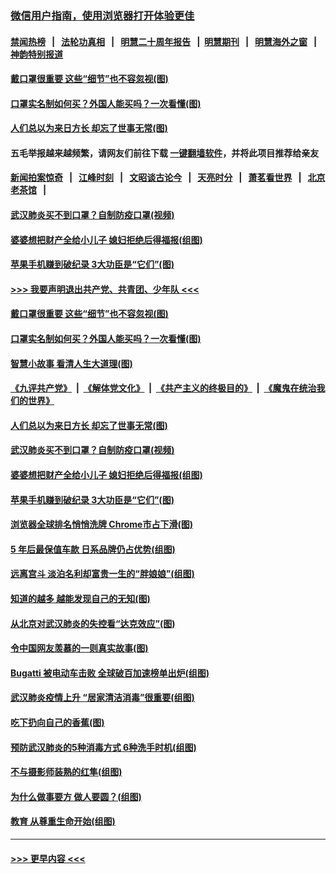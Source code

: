 ### [微信用户指南，使用浏览器打开体验更佳](https://github.com/gfw-breaker/banned-news1/blob/master/indexes/wechat-guide.md?t=0)
#### [禁闻热榜](热点新闻.md?t=0)  &nbsp;&nbsp;|&nbsp;&nbsp; [法轮功真相](https://github.com/gfw-breaker/truth/blob/master/README.md?t=0) &nbsp;&nbsp;|&nbsp;&nbsp; [明慧二十周年报告](https://github.com/gfw-breaker/mh-reports/blob/master/README.md?t=0) &nbsp;&nbsp;|&nbsp;&nbsp;[明慧期刊](https://github.com/gfw-breaker/mh-qikan) &nbsp;&nbsp;|&nbsp;&nbsp; [明慧海外之窗](https://github.com/gfw-breaker/mh-news/blob/master/README.md?t=0) &nbsp;&nbsp;|&nbsp;&nbsp; [神韵特别报道](https://github.com/gfw-breaker/mh-news/blob/master/shenyun.md?t=0)
#### [戴口罩很重要 这些“细节”也不容忽视(图)](../pages/p8/922050.md?t=02061544) 
#### [口罩实名制如何买？外国人能买吗？一次看懂(图)](../pages/p8/922102.md?t=02061544) 
#### [人们总以为来日方长 却忘了世事无常(图)](../pages/p8/921974.md?t=02061544) 
#### 五毛举报越来越频繁，请网友们前往下载 [一键翻墙软件](https://github.com/gfw-breaker/ssr-accounts)，并将此项目推荐给亲友
#### [新闻拍案惊奇](https://github.com/gfw-breaker/banned-news1/blob/master/pages/link4.md) &nbsp;&nbsp;|&nbsp;&nbsp; [江峰时刻](https://github.com/gfw-breaker/banned-news1/blob/master/pages/link4.md) &nbsp;&nbsp;|&nbsp;&nbsp; [文昭谈古论今](https://github.com/gfw-breaker/banned-news1/blob/master/pages/link4.md) &nbsp;&nbsp;|&nbsp;&nbsp; [天亮时分](https://github.com/gfw-breaker/banned-news1/blob/master/pages/link4.md) &nbsp;&nbsp;|&nbsp;&nbsp; [萧茗看世界](https://github.com/gfw-breaker/banned-news1/blob/master/pages/link4.md) &nbsp;&nbsp;|&nbsp;&nbsp; [北京老茶馆](https://github.com/gfw-breaker/banned-news1/blob/master/pages/link4.md) &nbsp;&nbsp;|&nbsp;&nbsp; 
#### [武汉肺炎买不到口罩？自制防疫口罩(视频)](../pages/p8/921964.md?t=02061544) 
#### [婆婆想把财产全给小儿子 媳妇拒绝后得福报(组图)](../pages/p8/921931.md?t=02061544) 
#### [苹果手机赚到破纪录 3大功臣是“它们”(图)](../pages/p8/921924.md?t=02061544) 
#### [>>> 我要声明退出共产党、共青团、少年队 <<<](https://github.com/begood0513/goodnews/blob/master/quit/letter.md) 
#### [戴口罩很重要 这些“细节”也不容忽视(图)](../pages/p8/922050.md?t=02061544) 
#### [口罩实名制如何买？外国人能买吗？一次看懂(图)](../pages/p8/922102.md?t=02061544) 
#### [智慧小故事 看清人生大道理(图)](../pages/p8/921935.md?t=02061544) 
#### [《九评共产党》](https://github.com/begood0513/9ping.md/blob/master/README.md) &nbsp;|&nbsp; [《解体党文化》](../../../../jtdwh.md/blob/master/README.md)  &nbsp;|&nbsp; [《共产主义的终极目的》](../../../../gczydzjmd.md/blob/master/README.md) &nbsp;|&nbsp; [《魔鬼在统治我们的世界》](../../../../mgztzwmdsj.md/blob/master/README.md) 
#### [人们总以为来日方长 却忘了世事无常(图)](../pages/p8/921974.md?t=02061544) 
#### [武汉肺炎买不到口罩？自制防疫口罩(视频)](../pages/p8/921964.md?t=02061544) 
#### [婆婆想把财产全给小儿子 媳妇拒绝后得福报(组图)](../pages/p8/921931.md?t=02061544) 
#### [苹果手机赚到破纪录 3大功臣是“它们”(图)](../pages/p8/921924.md?t=02061544) 
#### [浏览器全球排名悄悄洗牌 Chrome市占下滑(图)](../pages/p8/921920.md?t=02061544) 
#### [5 年后最保值车款 日系品牌仍占优势(组图)](../pages/p8/921907.md?t=02061544) 
#### [远离宫斗 淡泊名利却富贵一生的“胖娘娘”(组图)](../pages/p8/921906.md?t=02061544) 
#### [知道的越多 越能发现自己的无知(图)](../pages/p8/921802.md?t=02061544) 
#### [从北京对武汉肺炎的失控看“达克效应”(图)](../pages/p8/921773.md?t=02061544) 
#### [令中国网友羡慕的一则真实故事(图)](../pages/p8/921143.md?t=02061544) 
#### [Bugatti 被电动车击败 全球破百加速榜单出炉(组图)](../pages/p8/921716.md?t=02061544) 
#### [武汉肺炎疫情上升 “居家清洁消毒”很重要(组图)](../pages/p8/921693.md?t=02061544) 
#### [吃下扔向自己的香蕉(图)](../pages/p8/921375.md?t=02061544) 
#### [预防武汉肺炎的5种消毒方式 6种洗手时机(组图)](../pages/p8/921571.md?t=02061544) 
#### [不与摄影师装熟的红隼(组图)](../pages/p8/921356.md?t=02061544) 
#### [为什么做事要方 做人要圆？(组图)](../pages/p8/921380.md?t=02061544) 
#### [教育 从尊重生命开始(组图)](../pages/p8/921361.md?t=02061544) 

----
#### [ >>> 更早内容 <<< ](../indexes/p8-earlier.md)
